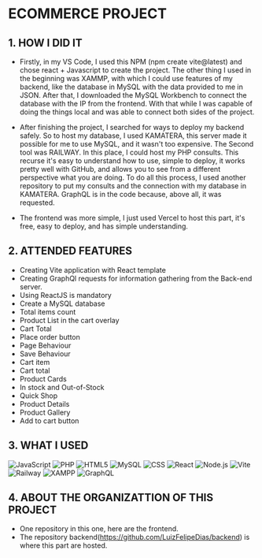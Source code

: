 # ECOMMERCE PROJECT

## 1. HOW I DID IT
- Firstly, in my VS Code, I used this NPM (npm create vite@latest) and chose react + Javascript to create the project. The other thing I used in the beginning was XAMMP, with which I could use features of my backend, like the database in MySQL with the data provided to me in JSON. After that, I downloaded the MySQL Workbench to connect the database with the IP from the frontend. With that while I was capable of doing the things local and was able to connect both sides of the project.
  
- After finishing the project, I searched for ways to deploy my backend safely. So to host my database, I used KAMATERA, this server made it possible for me to use MySQL, and it wasn't too expensive. The Second tool was RAILWAY. In this place, I could host my PHP consults. This recurse it's easy to understand how to use, simple to deploy, it works pretty well with GitHub, and allows you to see from a different perspective what you are  doing. To do all this process, I used another repository to put my consults and the connection with my database in KAMATERA. GraphQL is in the code because, above all, it was requested.
  
- The frontend was more simple, I just used Vercel to host this part, it's free, easy to deploy, and has simple understanding.

## 2. ATTENDED FEATURES
- Creating Vite application with React template
- Creating GraphQl requests for information gathering from the Back-end server.
- Using ReactJS is mandatory
- Create a MySQL database
- Total items count
- Product List in the cart overlay
- Cart Total
- Place order button
- Page Behaviour
- Save Behaviour
- Cart item
- Cart total
- Product Cards
- In stock and Out-of-Stock
- Quick Shop
- Product Details
- Product Gallery
- Add to cart button

## 3. WHAT I USED

![JavaScript](https://img.shields.io/badge/-JavaScript-333333?style=flat&logo=javascript)
![PHP](https://img.shields.io/badge/-PHP-333333?style=flat&logo=PHP)
![HTML5](https://img.shields.io/badge/-HTML5-333333?style=flat&logo=HTML5)
![MySQL](https://img.shields.io/badge/-MySQL-333333?style=flat&logo=mysql)
![CSS](https://img.shields.io/badge/-CSS-333333?style=flat&logo=CSS3&logoColor=1572B6)
![React](https://img.shields.io/badge/-React-333333?style=flat&logo=react)
![Node.js](https://img.shields.io/badge/-Node.js-333333?style=flat&logo=Node.js)
![Vite](https://img.shields.io/badge/-Vite-333333?style=flat&logo=Vite)
![Railway](https://img.shields.io/badge/-Railway-333333?style=flat&logo=railway)
![XAMPP](https://img.shields.io/badge/-XAMPP-333333?style=flat&logo=xampp&logoColor=FB7A24)
![GraphQL](https://img.shields.io/badge/-GraphQL-333333?style=flat&logo=graphql&logoColor=E10098)



## 4. ABOUT THE ORGANIZATTION OF THIS PROJECT

- One repository in this one, here are the frontend.
- The repository backend(https://github.com/LuizFelipeDias/backend) is where this part are hosted. 


